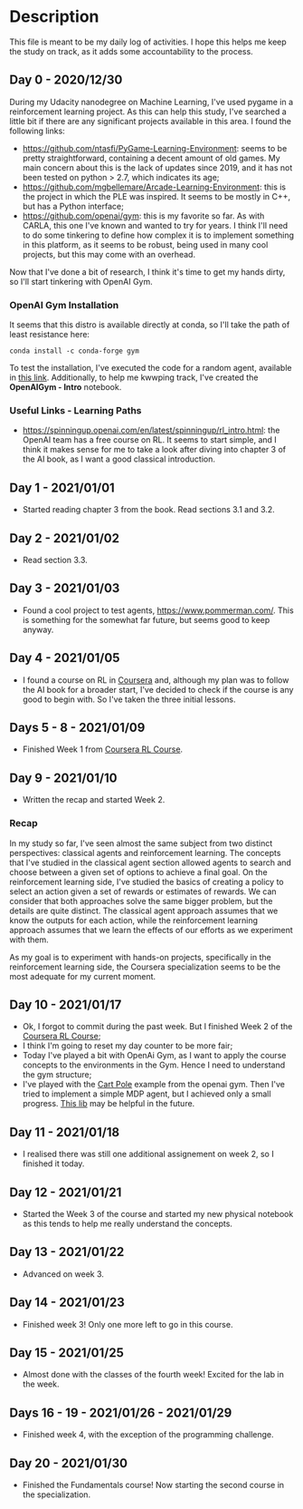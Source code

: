 # Description

This file is meant to be my daily log of activities. I hope this helps me keep the study on track, as it adds some accountability to the process.

## Day 0 - 2020/12/30

During my Udacity nanodegree on Machine Learning, I've used pygame in a reinforcement learning project. As this can help this study, I've searched a little bit if there are any significant projects available in this area. I found the following links:

* <https://github.com/ntasfi/PyGame-Learning-Environment>: seems to be pretty straightforward, containing a decent amount of old games. My main concern about this is the lack of updates since 2019, and it has not been tested on python > 2.7, which indicates its age;
* <https://github.com/mgbellemare/Arcade-Learning-Environment>: this is the project in which the PLE was inspired. It seems to be mostly in C++, but has a Python interface;
* <https://github.com/openai/gym>: this is my favorite so far. As with CARLA, this one I've known and wanted to try for years. I think I'll need to do some tinkering to define how complex it is to implement something in this platform, as it seems to be robust, being used in many cool projects, but this may come with an overhead.

Now that I've done a bit of research, I think it's time to get my hands dirty, so I'll start tinkering with OpenAI Gym.

### OpenAI Gym Installation

It seems that this distro is available directly at conda, so I'll take the path of least resistance here:

```shell
conda install -c conda-forge gym
```

To test the installation, I've executed the code for a random agent, available in [this link](https://github.com/openai/gym/blob/master/examples/agents/random_agent.py). Additionally, to help me kwwping track, I've created the **OpenAIGym - Intro** notebook.

### Useful Links - Learning Paths

* <https://spinningup.openai.com/en/latest/spinningup/rl_intro.html>: the OpenAI team has a free course on RL. It seems to start simple, and I think it makes sense for me to take a look after diving into chapter 3 of the AI book, as I want a good classical introduction.

## Day 1 - 2021/01/01

* Started reading chapter 3 from the book. Read sections 3.1 and 3.2.

## Day 2 - 2021/01/02

* Read section 3.3.

## Day 3 - 2021/01/03

* Found a cool project to test agents, <https://www.pommerman.com/>. This is something for the somewhat far future, but seems good to keep anyway.

## Day 4 - 2021/01/05

* I found a course on RL in [Coursera](https://www.coursera.org/learn/fundamentals-of-reinforcement-learning/home/welcome) and, although my plan was to follow the AI book for a broader start, I've decided to check if the course is any good to begin with. So I've taken the three initial lessons.

## Days 5 - 8 - 2021/01/09

* Finished Week 1 from [Coursera RL Course](https://www.coursera.org/learn/fundamentals-of-reinforcement-learning/home/welcome).

## Day 9 - 2021/01/10

* Written the recap and started Week 2.

### Recap

In my study so far, I've seen almost the same subject from two distinct perspectives: classical agents and reinforcement learning. The concepts that I've studied in the classical agent section allowed agents to search and choose between a given set of options to achieve a final goal. On the reinforcement learning side, I've studied the basics of creating a policy to select an action given a set of rewards or estimates of rewards. We can consider that both approaches solve the same bigger problem, but the details are quite distinct. The classical agent approach assumes that we know the outputs for each action, while the reinforcement learning approach assumes that we learn the effects of our efforts as we experiment with them.

As my goal is to experiment with hands-on projects, specifically in the reinforcement learning side, the Coursera specialization seems to be the most adequate for my current moment.

## Day 10 - 2021/01/17

* Ok, I forgot to commit during the past week. But I finished Week 2 of the [Coursera RL Course](https://www.coursera.org/learn/fundamentals-of-reinforcement-learning/home/welcome);
* I think I'm going to reset my day counter to be more fair;
* Today I've played a bit with OpenAi Gym, as I want to apply the course concepts to the environments in the Gym. Hence I need to understand the gym structure;
* I've played with the [Cart Pole](https://gym.openai.com/docs/) example from the openai gym. Then I've tried to implement a simple MDP agent, but I achieved only a small progress. [This lib](https://github.com/BlackHC/mdp) may be helpful in the future.

## Day 11 - 2021/01/18

* I realised there was still one additional assignement on week 2, so I finished it today.
  
## Day 12 - 2021/01/21

* Started the Week 3 of the course and started my new physical notebook as this tends to help me really understand the concepts.

## Day 13 - 2021/01/22

* Advanced on week 3.

## Day 14 - 2021/01/23

* Finished week 3! Only one more left to go in this course.
  
## Day 15 - 2021/01/25

* Almost done with the classes of the fourth week! Excited for the lab in the week. 

## Days 16 - 19 - 2021/01/26 - 2021/01/29

* Finished week 4, with the exception of the programming challenge.
  
## Day 20 - 2021/01/30

* Finished the Fundamentals course! Now starting the second course in the specialization.